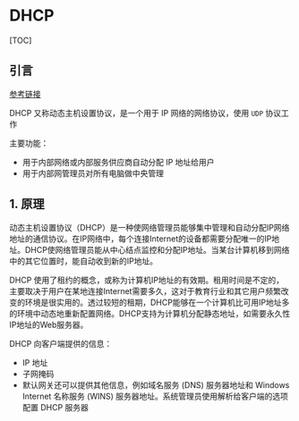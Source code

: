 # DHCP

\[TOC]

## 引言

[参考链接](https://zh.wikipedia.org/wiki/%E5%8A%A8%E6%80%81%E4%B8%BB%E6%9C%BA%E8%AE%BE%E7%BD%AE%E5%8D%8F%E8%AE%AE)

DHCP 又称动态主机设置协议，是一个用于 IP 网络的网络协议，使用 `UDP` 协议工作

主要功能：

* 用于内部网络或内部服务供应商自动分配 IP 地址给用户
* 用于内部网管理员对所有电脑做中央管理

## 1. 原理

动态主机设置协议（DHCP）是一种使网络管理员能够集中管理和自动分配IP网络地址的通信协议。在IP网络中，每个连接Internet的设备都需要分配唯一的IP地址。DHCP使网络管理员能从中心结点监控和分配IP地址。当某台计算机移到网络中的其它位置时，能自动收到新的IP地址。

DHCP 使用了租约的概念，或称为计算机IP地址的有效期。租用时间是不定的，主要取决于用户在某地连接Internet需要多久，这对于教育行业和其它用户频繁改变的环境是很实用的。透过较短的租期，DHCP能够在一个计算机比可用IP地址多的环境中动态地重新配置网络。DHCP支持为计算机分配静态地址，如需要永久性IP地址的Web服务器。

DHCP 向客户端提供的信息：

* IP 地址
* 子网掩码
* 默认网关还可以提供其他信息，例如域名服务 (DNS) 服务器地址和 Windows Internet 名称服务 (WINS) 服务器地址。系统管理员使用解析给客户端的选项配置 DHCP 服务器
